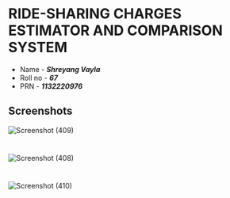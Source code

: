 # RIDE-SHARING CHARGES ESTIMATOR AND COMPARISON SYSTEM

- Name - **_Shreyang Vayla_**
- Roll no - **_67_**
- PRN - **_1132220976_**
##
## Screenshots

![Screenshot (409)](https://user-images.githubusercontent.com/63964197/203090130-0defb10e-1a22-4663-9462-265d1cf33c19.png)
#
![Screenshot (408)](https://user-images.githubusercontent.com/63964197/203091092-99282e0a-a2de-4567-81d2-a6df0cd0f548.png)
#
![Screenshot (410)](https://user-images.githubusercontent.com/63964197/203091115-b19eba19-f827-41c8-b30a-d112ce3a78ea.png)
